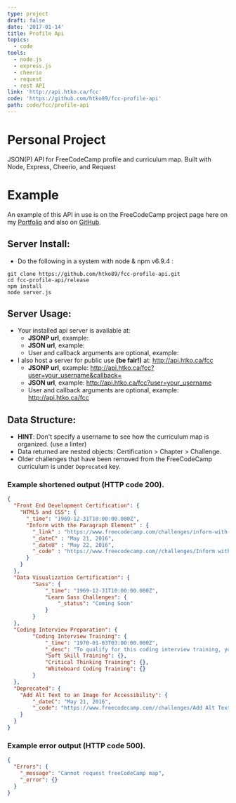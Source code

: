 ```yaml
---
type: project
draft: false
date: '2017-01-14'
title: Profile Api
topics:
  - code
tools:
  - node.js
  - express.js
  - cheerio
  - request
  - rest API
link: 'http://api.htko.ca/fcc'
code: 'https://github.com/htko89/fcc-profile-api'
path: code/fcc/profile-api
---
```

# Personal Project
JSON(P) API for FreeCodeCamp profile and curriculum map. Built with Node, Express, Cheerio, and Request

# Example
An example of this API in use is on the FreeCodeCamp project page here on my [Portfolio](http://htko.ca/project/code/fcc/free-code-camp/README/) and also on [GitHub](https://github.com/htko89/free-code-camp).

## Server Install:
* Do the following in a system with node & npm v6.9.4 :
```
git clone https://github.com/htko89/fcc-profile-api.git
cd fcc-profile-api/release
npm install
node server.js
```

## Server Usage:
* Your installed api server is available at: [](http://localhost:80/fcc)
  * **JSONP url**, example: [](http://localhost:80/fcc?user=your_username&callback=test)
  * **JSON url**, example: [](http://localhost:80/fcc?user=your_username)
  * User and callback arguments are optional, example: [](http://localhost:80/)
* I also host a server for public use **(be fair!)** at: http://api.htko.ca/fcc
  * **JSONP url**, example: http://api.htko.ca/fcc?user=your_username&callback=
  * **JSON url**, example: http://api.htko.ca/fcc?user=your_username
  * User and callback arguments are optional, example: http://api.htko.ca/fcc

## Data Structure:
* **HINT**: Don't specify a username to see how the curriculum map is organized. (use a linter)
* Data returned are nested objects: Certification > Chapter > Challenge.
* Older challenges that have been removed from the FreeCodeCamp curriculum is under `Deprecated` key.

### Example shortened output (HTTP code 200).
```json
{
  "Front End Development Certification": {
    "HTML5 and CSS": {
      "_time": "1969-12-31T10:00:00.000Z",
      "Inform with the Paragraph Element" : {
        "_link" : "https://www.freecodecamp.com/challenges/inform-with-the-paragraph-element",
        "_dateC" : "May 21, 2016",
        "_dateU" : "May 22, 2016",
        "_code" : "https://www.freecodecamp.com//challenges/Inform with the Paragraph Element?solution=%0A%3Ch1%3EHello%20World%3C%2Fh1%3E%0A%3Ch2%3ECatPhotoApp%3C%2Fh2%3E%0A%3Cp%3EHello%20Paragraph%3C%2Fp%3E%0A"
      }
    }
  },
  "Data Visualization Certification": {
		"Sass": {
			"_time": "1969-12-31T10:00:00.000Z",
			"Learn Sass Challenges": {
				"_status": "Coming Soon"
			}
		}
  },
  "Coding Interview Preparation": {
		"Coding Interview Training": {
			"_time": "1970-01-03T03:00:00.000Z",
			"_desc": "To qualify for this coding interview training, you must first earn all four certifications: Front End, Data Visualization, Back End, and Full Stack",
			"Soft Skill Training": {},
			"Critical Thinking Training": {},
			"Whiteboard Coding Training": {}
		}
  },
  "Deprecated": {
  	"Add Alt Text to an Image for Accessibility": {
  		"_dateC": "May 21, 2016",
  		"_code": "https://www.freecodecamp.com//challenges/Add Alt Text to an Image for Accessibility?solution=..."
  	}
  }
}
```
### Example error output (HTTP code 500).
```json
{
  "Errors": {
    "_message": "Cannot request freeCodeCamp map",
    "_error": {}
  }
}
```
